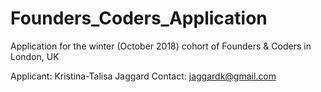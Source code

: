 # Founders_Coders_Application
Application for the winter (October 2018) cohort of Founders & Coders in London, UK

Applicant: Kristina-Talisa Jaggard 
Contact: jaggardk@gmail.com

